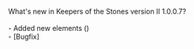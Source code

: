 What's new in Keepers of the Stones version II 1.0.0.7?<br />
<br />- Added new elements ()
<br />- [Bugfix] 